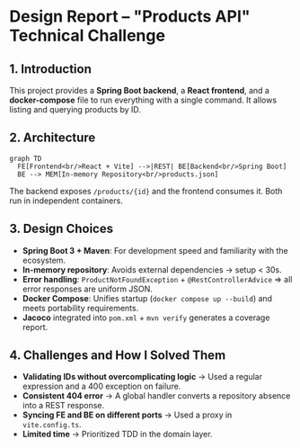 # Design Report – "Products API" Technical Challenge

## 1\. Introduction

This project provides a **Spring Boot backend**, a **React frontend**, and a **docker-compose** file to run everything with a single command. It allows listing and querying products by ID.

## 2\. Architecture

```mermaid
graph TD
  FE[Frontend<br/>React + Vite] -->|REST| BE[Backend<br/>Spring Boot]
  BE --> MEM[In-memory Repository<br/>products.json]
```

The backend exposes `/products/{id}` and the frontend consumes it. Both run in independent containers.

## 3\. Design Choices

  - **Spring Boot 3 + Maven**: For development speed and familiarity with the ecosystem.
  - **In-memory repository**: Avoids external dependencies → setup \< 30s.
  - **Error handling**: `ProductNotFoundException` + `@RestControllerAdvice` ⇒ all error responses are uniform JSON.
  - **Docker Compose**: Unifies startup (`docker compose up --build`) and meets portability requirements.
  - **Jacoco** integrated into `pom.xml` + `mvn verify` generates a coverage report.

## 4\. Challenges and How I Solved Them

  - **Validating IDs without overcomplicating logic** → Used a regular expression and a 400 exception on failure.
  - **Consistent 404 error** → A global handler converts a repository absence into a REST response.
  - **Syncing FE and BE on different ports** → Used a proxy in `vite.config.ts`.
  - **Limited time** → Prioritized TDD in the domain layer.